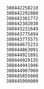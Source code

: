 [tags]: <> (Ukraine, Kiev, proper)
```
380442258210
380442292888
380442381772
380442382038
380443231649
380443775494
380443775575
380444675233
380444863091
380444921891
380444929135
380444941946
380444987060
380445855660
380445990000
```

[tags-end]: <>



